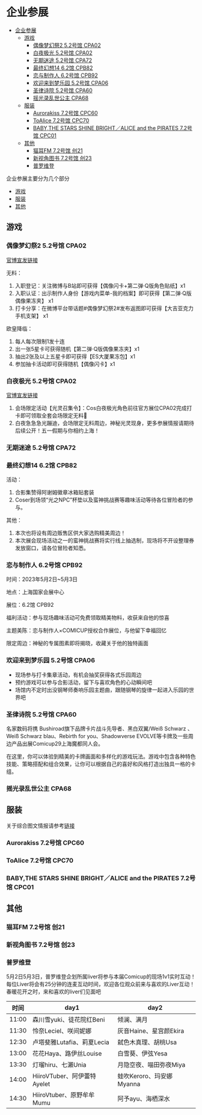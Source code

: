 
# 企业参展
<!-- vscode-markdown-toc -->
- [企业参展](#企业参展)
  - [游戏](#游戏)
    - [偶像梦幻祭2 5.2号馆 CPA02](#偶像梦幻祭2-52号馆-cpa02)
    - [白夜极光 5.2号馆 CPA02](#白夜极光-52号馆-cpa02)
    - [无期迷途 5.2号馆 CPA72](#无期迷途-52号馆-cpa72)
    - [最终幻想14 6.2馆 CPB82](#最终幻想14-62馆-cpb82)
    - [恋与制作人 6.2号馆 CPB92](#恋与制作人-62号馆-cpb92)
    - [欢迎来到梦乐园 5.2号馆 CPA06](#欢迎来到梦乐园-52号馆-cpa06)
    - [圣律诗院 5.2号馆 CPA60](#圣律诗院-52号馆-cpa60)
    - [摇光录乱世公主 CPA68](#摇光录乱世公主-cpa68)
  - [服装](#服装)
    - [Aurorakiss 7.2号馆 CPC60](#aurorakiss-72号馆-cpc60)
    - [ToAlice 7.2号馆 CPC70](#toalice-72号馆-cpc70)
    - [BABY,THE STARS SHINE BRIGHT／ALICE and the PIRATES  7.2号馆 CPC01](#babythe-stars-shine-brightalice-and-the-pirates--72号馆-cpc01)
  - [其他](#其他)
    - [猫耳FM 7.2号馆 创21](#猫耳fm-72号馆-创21)
    - [新视角图书 7.2号馆 创23](#新视角图书-72号馆-创23)
    - [普罗维登](#普罗维登)

<!-- vscode-markdown-toc-config
	numbering=false
	autoSave=true
	/vscode-markdown-toc-config -->
<!-- /vscode-markdown-toc -->

企业参展主要分为几个部分

* [游戏](#游戏)
* [服装](#服装)
* [其他](#其他)

## <a name=''></a>游戏

### <a name='25.2CPA02'></a>偶像梦幻祭2 5.2号馆 CPA02

[官博宣发链接](https://weibo.com/7339351819/MBkHcBIKJ#repost)

无料：

1. 入职登记：关注微博与B站即可获得【偶像闪卡+第二弹·Q版角色贴纸】x1
2. 入职认证：出示制作人身份【游戏内菜单-我的档案】即可获得【第二弹·Q版偶像果冻夹】 x1
3. 打卡分享：在微博平台带话题#偶像梦幻祭2#发布返图即可获得【大吉亚克力手机支架】 x1

欧皇降临：

1. 每人每次限制1发十连
2. 出一张5星卡可获得随机【第二弹·Q版偶像果冻夹】x1
3. 抽出2张及以上五星卡即可获得【ES大厦果冻包】x1
4. 参加抽卡活动即可获得随机【偶像闪卡】x1

### <a name='5.2CPA02'></a>白夜极光 5.2号馆 CPA02

[官博宣发链接](https://weibo.com/7441520761/MBXYCeimI#repost)

1. 会场限定活动【光灵召集令】：Cos白夜极光角色前往官方展位CPA02完成打卡即可领取全套会场限定无料🎁
2. 白夜急急急光蹦迪，会场限定无料周边，神秘光灵现身，更多参展情报请期待后续公开！五一假期与你相约上海！

### <a name='5.2CPA72'></a>无期迷途 5.2号馆 CPA72

### <a name='146.2CPB82'></a>最终幻想14 6.2馆 CPB82

活动：

1. 合影集赞得阿谢姆徽章冰箱贴套装
2. Coser到场领“光之NPC”杯垫以及蛮神挑战赛等趣味活动等待各位冒险者的参与。

其他：

1. 本次也将设有周边贩售区供大家选购精美周边！
2. 本次展会现场活动之一的蛮神挑战赛将实行线上抽选制，现场将不开设整理券发放窗口，请各位冒险者知悉。

### <a name='6.2CPB92'></a>恋与制作人 6.2号馆 CPB92

时间：2023年5月2日~5月3日

地点：上海国家会展中心

展位：6.2馆 CPB92

福利活动：参与现场趣味活动可免费领取精美物料，收获来自他的惊喜

主题美陈：恋与制作人×COMICUP授权合作展位，与他留下幸福回忆

限定周边：神秘的专属图素即将揭晓，收藏关于他的独特画面

### <a name='5.2CPA06'></a>欢迎来到梦乐园 5.2号馆 CPA06

* 现场参与打卡集章活动，有机会抽奖获得各式乐园周边
* 预约游戏可以参与合影活动，留下与喜欢角色的心动瞬间吧
* 场馆内不定时出没钢琴师奏响乐园主题曲，跟随钢琴的旋律一起进入乐园的世界吧

### <a name='5.2CPA60'></a>圣律诗院 5.2号馆 CPA60

名家数码将携 Bushiroad旗下品牌卡片战斗先导者、黑白双翼/Weiß Schwarz 、Weiß Schwarz blau、Rebirth for you、Shadowverse EVOLVE等卡牌及一些周边产品出展Comicup29上海魔都同人会。

在这里，你可以体验到精美的卡牌画面和多样化的游戏玩法。游戏中包含各种特色技能、策略搭配和组合效果，让你可以根据自己的喜好和风格打造出独具一格的卡组。

### <a name='CPA68'></a>摇光录乱世公主 CPA68

## <a name='-1'></a>服装

关于综合图文情报请参考[链接](https://weibo.com/ttarticle/p/show?id=2309404891632792371788)

### <a name='Aurorakiss7.2CPC60'></a>Aurorakiss 7.2号馆 CPC60

### <a name='ToAlice7.2CPC70'></a>ToAlice 7.2号馆 CPC70

### <a name='BABYTHESTARSSHINEBRIGHTALICEandthePIRATES7.2CPC01'></a>BABY,THE STARS SHINE BRIGHT／ALICE and the PIRATES  7.2号馆 CPC01

## <a name='-1'></a>其他

### <a name='FM7.221'></a>猫耳FM 7.2号馆 创21

### <a name='7.223'></a>新视角图书 7.2号馆 创23

### <a name='-1'></a>普罗维登

5月2日5月3日，普罗维登企划所属liver将参与本届Comicup的现场1v1实时互动！
每位Liver将会有25分钟的连麦互动时间，欢迎各位观众前来与喜欢的Liver互动！
春暖花开之时，来和喜欢的liver们见面吧

| 时间  | day1                        | day2                     |
| ----- | --------------------------- | ------------------------ |
| 11:00 | 森川雪yuki、徒花院红Beni    | 倾澜、满月               |
| 11:30 | 怜奈Leciel、咲间妮娜        | 灰音Haine、星宫颜Ekira   |
| 12:30 | 卢塔斐雅Lutafia、莉夏Lecia  | 弑色木真理、胡桃Usa      |
| 13:00 | 花花Haya、路伊丝Louise      | 白雪葵、伊弦Yesa         |
| 13:30 | 灯瑠hiru、七瀨Unia          | 月隐空夜、喵田弥夜Miya   |
| 14:00 | HiiroVTuber、阿伊蕾特Ayelet | 蛙吹Keroro、玛安娜Myanna |
| 14:30 | HiiroVtuber、原野牟牟Mumu   | 阿予ayu、海栖深水        |
